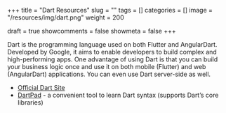 +++ 
title = "Dart Resources"
slug = "" 
tags = []
categories = []
image = "/resources/img/dart.png"
weight = 200

draft = true 
showcomments = false 
showmeta = false
+++

Dart is the programming language used on both Flutter and AngularDart. Developed by Google, it aims to enable developers to build complex and high-performing apps. One advantage of using Dart is that you can build your business logic once and use it on both mobile (Flutter) and web (AngularDart) applications. You can even use Dart server-side as well.

- [Official Dart Site](https://www.dartlang.org/)
- [DartPad](https://dartpad.dartlang.org/) - a convenient tool to learn Dart syntax (supports Dart’s core libraries)

